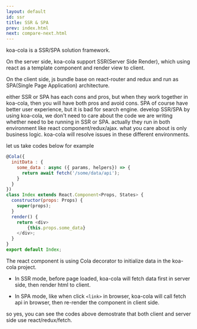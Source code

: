 ```yaml
---
layout: default
id: ssr
title: SSR & SPA
prev: index.html
next: compare-next.html
---
```


<!-- koa-cola是一个包括前后端全栈的框架。 -->
koa-cola is a SSR/SPA solution framework.

<!-- 在服务器端，支持以react作为组件模板的方式 直接渲染到浏览器端的SSR（Server Side Render）的架构。 -->
On the server side, koa-cola support SSR(Server Side Render), which using react as a template component and render view to client. 

<!-- 在浏览器端，支持react-router的bundle的SPA(Single Page Application）架构。 -->
On the client side, js bundle base on react-router and redux and run as SPA(Single Page Application) architecture.

<!-- SSR和SPA各有优缺点，SPA通过浏览器端router控制页面的跳转，交互体验更友好，但是对于搜索引擎不友好，所以支持SSR是无可避免的，对于开发者，开发koa-cola应用，不需要在写代码时候关心这段代码到底是SSR直渲还是SPA的异步，你只需要关心业务逻辑，koa-cola会帮助你解决代码在不同的环境运行。 -->
either SSR or SPA has each cons and pros, but when they work together in koa-cola, then you will have both pros and avoid cons. 
SPA of course have better user experience, but it is bad for search engine. 
develop SSR/SPA by using koa-cola, we don't need to care about the code we are writing whether need to be running in SSR or SPA. actually they run in both environment like react component/redux/ajax. what you care about is only business logic. koa-cola will resolve issues in these different environments.

let us take codes below for example

```javascript
@Cola({
  initData : {
    some_data : async ({ params, helpers}) => {
      return await fetch('/some/data/api');
    }
  }
})
class Index extends React.Component<Props, States> {
  constructor(props: Props) {
    super(props);
  }
  render() {
    return <div>
        {this.props.some_data}
    </div>;
  }
}
export default Index;
```
 <!-- 上面这段是koa-cola项目里面使用了Cola的装饰器来初始化数据。 -->
 The react component is using Cola decorator to initialize data in the koa-cola project.
 
 <!-- * 当刷新页面，需要SSR方式直渲Index页面时，服务器端会通过fetch获取数据，然后再渲染出来html。 -->
 * In SSR mode, before page loaded, koa-cola will fetch data first in server side, then render html to client.
 <!-- * 当在其他页面点击了<link>的react组件时，浏览器端则会通过router找到这个组件，然后在浏览器端使用fetch方法异步获取数据，然后重新在浏览器端渲染页面，这就是SPA方式。 -->
 * In SPA mode, like when click `<link>` in browser, koa-cola will call fetch api in browser, then re-render the component in client side.

 so yes, you can see the codes above demostrate that both client and server side use react/redux/fetch.


